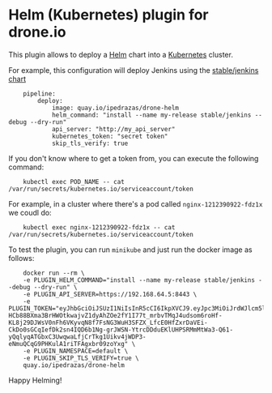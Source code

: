 # Helm (Kubernetes) plugin for drone.io

This plugin allows to deploy a [Helm](https://github.com/kubernetes/helm) chart into a [Kubernetes](https://github.com/kubernetes/kubernetes) cluster.

For example, this configuration will deploy Jenkins using the [stable/jenkins chart](https://github.com/kubernetes/charts/tree/master/stable/jenkins)


        pipeline:
            deploy:
                image: quay.io/ipedrazas/drone-helm
                helm_command: "install --name my-release stable/jenkins --debug --dry-run"
                api_server: "http://my_api_server"
                kubernetes_token: "secret token"
                skip_tls_verify: true


If you don't know where to get a token from, you can execute the following command:

        kubectl exec POD_NAME -- cat /var/run/secrets/kubernetes.io/serviceaccount/token

For example, in a cluster where there's a pod called `nginx-1212390922-fdz1x` we coudl do:

        kubectl exec nginx-1212390922-fdz1x -- cat /var/run/secrets/kubernetes.io/serviceaccount/token


To test the plugin, you can run `minikube` and just run the docker image as follows:


        docker run --rm \
        -e PLUGIN_HELM_COMMAND="install --name my-release stable/jenkins --debug --dry-run" \
        -e PLUGIN_API_SERVER=https://192.168.64.5:8443 \
        -e PLUGIN_TOKEN="eyJhbGciOiJSUzI1NiIsInR5cCI6IkpXVCJ9.eyJpc3MiOiJrdWJlcm5ldGVzL3NlcnZpY2VhY2NvdW50Iiwia3ViZXJuZXRlcy5pby9zZXJ2aWNlYWNjb3VudC9uYW1lc3BhY2UiOiJkZWZhdWx0Iiwia3ViZXJuZXRlcy5pby9zZXJ2aWNlYWNjb3VudC9zZWNyZXQubmFtZSI6ImRlZmF1bHQtdG9rZW4tcnloeTciLCJrdWJlcm5ldGVzLmlvL3NlcnZpY2VhY2NvdW50L3NlcnZpY2UtYWNjb3VudC5uYW1lIjoiZGVmYXVsdCIsImt1YmVybmV0ZXMuaW8vc2VydmljZWFjY291bnQvc2VydmljZS1hY2NvdW50LnVpZCI6IjU5ZWQzYjM1LWI0MmUtMTFlNi05ZDI3LTFlZGZkMzA0MTNhNiIsInN1YiI6InN5c3RlbTpzZXJ2aWNlYWNjb3VudDpkZWZhdWx0OmRlZmF1bHQifQ.aGX19xTFJdxC6d5hObKUms9Kaq0wR8fMypXTnsfjC6XjiA3_QWX9LJdRFl6wvZTRoIAjuOhAJKNAKhLQ3sK0aKrddNxn2is-HCb88BXma3BrHWOtkwajvZ1dyAhZOe2fY1I77t_mrbvTMqJ4udsom6roHf-KL8j29DJWsV0nFh6VKyvqN8f7FsNG3WuH3SFZX_LfcE0HfZxrDaVEi-CkDo0sGCqIefDk2sn4IQD6b1Ng-grJWSN-YtrcDDduEKlUHPSRMmMtWa3-Q61-yQqlyqATGbxC3UwqwaLfjCrTkg1Uikv4jWDP3-eNmuQCqG9PHKulA1riTFAgxbr09zoYxg" \
        -e PLUGIN_NAMESPACE=default \
        -e PLUGIN_SKIP_TLS_VERIFY=true \
        quay.io/ipedrazas/drone-helm




Happy Helming!